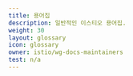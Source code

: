 ```yaml
---
title: 용어집
description: 일반적인 이스티오 용어집.
weight: 30
layout: glossary
icon: glossary
owner: istio/wg-docs-maintainers
test: n/a
---
```

